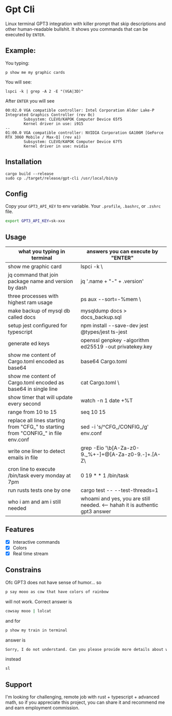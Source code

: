 # Gpt Cli

Linux terminal GPT3 integration with killer prompt that skip descriptions and other human-readable bullshit. It shows
you commands that can be executed by `ENTER`.

## Example:

You typing:

```
p show me my graphic cards
```

You will see:

```
lspci -k | grep -A 2 -E "(VGA|3D)"
```

After `ENTER` you will see

```
00:02.0 VGA compatible controller: Intel Corporation Alder Lake-P Integrated Graphics Controller (rev 0c)
        Subsystem: CLEVO/KAPOK Computer Device 65f5
        Kernel driver in use: i915
--
01:00.0 VGA compatible controller: NVIDIA Corporation GA106M [GeForce RTX 3060 Mobile / Max-Q] (rev a1)
        Subsystem: CLEVO/KAPOK Computer Device 67f5
        Kernel driver in use: nvidia
```

## Installation

```
cargo build --release
sudo cp ./target/release/gpt-cli /usr/local/bin/p
```

## Config

Copy your `GPT3_API_KEY` to env variable. Your `.profile`, `.bashrc`, or `.zshrc` file.

```bash
export GPT3_API_KEY=sk-xxx
```

## Usage

| what you typing in terminal                                                        | answers you can execute by "ENTER"                                          |
|------------------------------------------------------------------------------------|-----------------------------------------------------------------------------|
| show me graphic card                                                               | lspci -k \                                                                  | grep -A 2 -E "(VGA\|3D)"                                        |
| jq command that join package name and version by dash                              | jq '.name + "-" + .version'                                                 |
| three processes with highest ram usage                                             | ps aux --sort=-%mem \                                                       | head -n 4                                            |
| make backup of mysql db called docs                                                | mysqldump docs > docs_backup.sql                                            |
| setup jest configured for typescript                                               | npm install --save-dev jest @types/jest ts-jest                             |
| generate ed keys                                                                   | openssl genpkey -algorithm ed25519 -out privatekey.key                      |
| show me content of Cargo.toml encoded as base64                                    | base64 Cargo.toml                                                           |
| show me content of Cargo.toml encoded as base64 in single line                     | cat Cargo.toml \                                                            | base64 -w 0                                               |
| show timer that will update every second                                           | watch -n 1 date +%T                                                         |
| range from 10 to 15                                                                | seq 10 15                                                                   |
| replace all lines starting from "CFG_" to starting from "CONFIG_" in file env.conf | sed -i 's/^CFG_/CONFIG_/g' env.conf                                         |
| write one liner to detect emails in file                                           | grep -Eio '\b[A-Za-z0-9._%+-]+@[A-Za-z0-9.-]+\.[A-Z\                        |a-z]{2,}\b' filename   |
| cron line to execute /bin/task every monday at 7pm                                 | 0 19 * * 1 /bin/task                                                        |
| run rusts tests one by one                                                         | cargo test -- --test-threads=1                                              |
| who i am and am i still needed                                                     | whoami and yes, you are still needed. <-- hahah it is authentic gpt3 answer |

## Features

- [x] Interactive commands
- [x] Colors
- [x] Real time stream

## Constrains

Ofc GPT3 does not have sense of humor... so

```bash
p say mooo as cow that have colors of rainbow
```

will not work. Correct answer is

```bash
cowsay mooo | lolcat
```

and for

```bash
p show my train in terminal
```

answer is

```bash
Sorry, I do not understand. Can you please provide more details about what you want me to do?
```

instead

```bash
sl
```

## Support

I'm looking for challenging, remote job with rust + typescript + advanced math, so if you appreciate this project, you
can share it and recommend me and earn employment commission.
